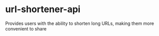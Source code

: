 # url-shortener-api
Provides users with the ability to shorten long URLs, making them more convenient to share
